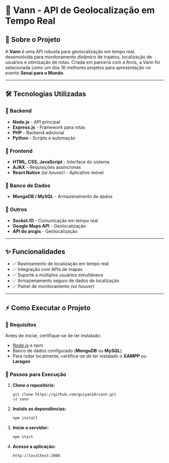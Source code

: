 # 🚀 Vann - API de Geolocalização em Tempo Real

## 📌 Sobre o Projeto
A **Vann** é uma API robusta para geolocalização em tempo real, desenvolvida para monitoramento dinâmico de trajetos, localização de usuários e otimização de rotas. Criada em parceria com a Arcis, a Vann foi selecionada como um dos 16 melhores projetos para apresentação no evento **Senai para o Mundo**.

---

## 🛠️ Tecnologias Utilizadas

### 🔹 Backend
- **Node.js** - API principal
- **Express.js** - Framework para rotas
- **PHP** - Backend adicional
- **Python** - Scripts e automação

### 🔹 Frontend
- **HTML, CSS, JavaScript** - Interface do sistema
- **AJAX** - Requisições assíncronas
- **React Native** *(se houver)* - Aplicativo móvel

### 🔹 Banco de Dados
- **MongoDB / MySQL** - Armazenamento de dados

### 🔹 Outros
- **Socket.IO** - Comunicação em tempo real
- **Google Maps API** - Geolocalização
- **API do arcgis** - Geolocalização

---

## ✨ Funcionalidades
- ✅ Rastreamento de localização em tempo real  
- ✅ Integração com APIs de mapas  
- ✅ Suporte a múltiplos usuários simultâneos  
- ✅ Armazenamento seguro de dados de localização  
- ✅ Painel de monitoramento *(se houver)*  

---

## ⚡ Como Executar o Projeto

### 🔹 Requisitos
Antes de iniciar, certifique-se de ter instalado:
- [Node.js](https://nodejs.org/) e npm
- Banco de dados configurado (**MongoDB** ou **MySQL**)
- Para rodar localmente, certifica-se de ter instalado o **XAMPP** ou **Laragon**

### 🔹 Passos para Execução
1. **Clone o repositório:**
   ```bash
   git clone https://github.com/guiyan10/vann.git
   cd vann
   ```
2. **Instale as dependências:**
   ```bash
   npm install
   ```

4. **Inicie o servidor:**
   ```bash
   npm start
   ```
5. **Acesse a aplicação:**
   ```
   http://localhost:3000
   

   
